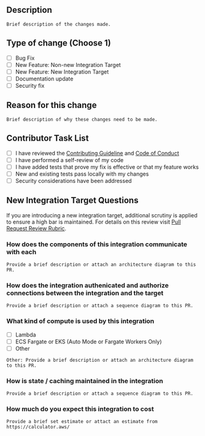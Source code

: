 ## Description

`Brief description of the changes made.`

## Type of change (Choose 1)

- [ ] Bug Fix
- [ ] New Feature: Non-new Integration Target
- [ ] New Feature: New Integration Target
- [ ] Documentation update
- [ ] Security fix

## Reason for this change

`Brief description of why these changes need to be made.`

## Contributor Task List

- [ ] I have reviewed the [Contributing Guideline](../CONTRIBUTING.md) and [Code of Conduct](../CODE_OF_CONDUCT.md)
- [ ] I have performed a self-review of my code
- [ ] I have added tests that prove my fix is effective or that my feature works
- [ ] New and existing tests pass locally with my changes
- [ ] Security considerations have been addressed

## New Integration Target Questions

If you are introducing a new integration target, additional scrutiny is applied to ensure a high bar is maintained.
For details on this review visit [Pull Request Review Rubric](../PR_REVIEW_RUBRIC.md).

### How does the components of this integration communicate with each

`Provide a brief description or attach an architecture diagram to this PR.`

### How does the integration authenicated and authorize connections between the integration and the target

`Provide a brief description or attach a sequence diagram to this PR.`

### What kind of compute is used by this integration

- [ ] Lambda
- [ ] ECS Fargate or EKS (Auto Mode or Fargate Workers Only)
- [ ] Other

`Other: Provide a brief description or attach an architecture diagram to this PR.`

### How is state / caching maintained in the integration

`Provide a brief description or attach a sequence diagram to this PR.`

### How much do you expect this integration to cost

`Provide a brief set estimate or attact an estimate from https://calculator.aws/`